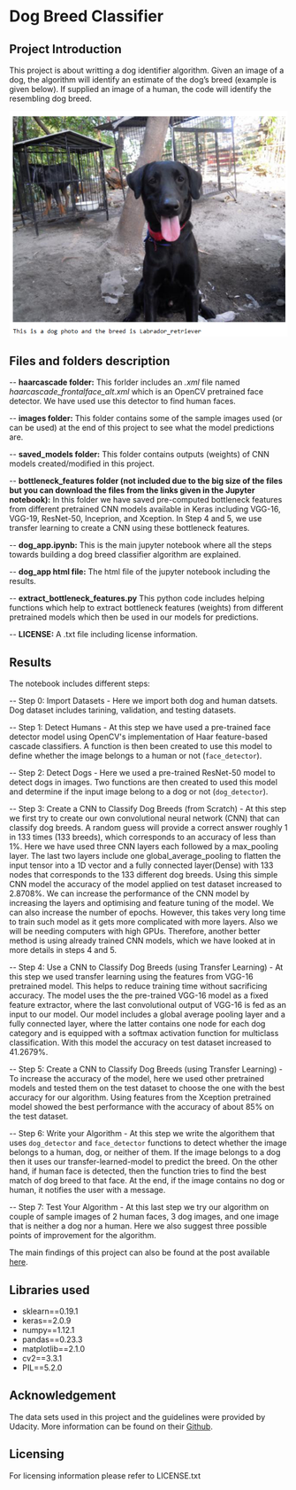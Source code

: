 [//]: # (Image References)

[image1]: ./images/sample_dog_output2.png "Sample Output"


# Dog Breed Classifier

## Project Introduction

This project is about writting a dog identifier algorithm. Given an image of a dog, the algorithm will identify an estimate of the dog’s breed (example is given below). If supplied an image of a human, the code will identify the resembling dog breed.  

![Sample Output][image1]


## Files and folders description

-- **haarcascade folder:** This forlder includes an _.xml_ file named _haarcascade_frontalface_alt.xml_ which is an OpenCV pretrained face detector. We have used use this detector to find human faces.

-- **images folder:** This folder contains some of the sample images used (or can be used) at the end of this project to see what the model predictions are.  

-- **saved_models folder:** This folder contains outputs (weights) of CNN models created/modified in this project.

-- **bottleneck_features folder (not included due to the big size of the files but you can download the files from the links given in the Jupyter notebook):** In this folder we have saved pre-computed bottleneck features from different pretrained CNN models available in Keras including VGG-16, VGG-19, ResNet-50, Inceprion, and Xception. In Step 4 and 5, we use transfer learning to create a CNN using these bottleneck features. 

-- **dog_app.ipynb:** This is the main jupyter notebook where all the steps towards building a dog breed classifier algorithm are explained. 

-- **dog_app html file:** The html file of the jupyter notebook including the results.
 
-- **extract_bottleneck_features.py** This python code includes helping functions which help to extract bottleneck features (weights) from different pretrained models which then be used in our models for predictions. 

-- **LICENSE:** A .txt file including license information.

## Results

The notebook includes different steps:

-- Step 0: Import Datasets
	- Here we import both dog and human datsets. Dog dataset includes tarining, validation, and testing datasets. 

-- Step 1: Detect Humans
	- At this step we have used a pre-trained face detector model using OpenCV's implementation of Haar feature-based cascade classifiers. A function is then been created to use this model to define whether the image belongs to a human or not (`face_detector`).

-- Step 2: Detect Dogs
	- Here we used a pre-trained ResNet-50 model to detect dogs in images. Two functions are then created to used this model and determine if the input image belong to a dog or not (`dog_detector`). 

-- Step 3: Create a CNN to Classify Dog Breeds (from Scratch)
	- At this step we first try to create our own convolutional neural network (CNN) that can classify dog breeds. A random guess will provide a correct answer roughly 1 in 133 times (133 breeds), which corresponds to an accuracy of less than 1%. Here we have used three CNN layers each followed by a max_pooling layer. The last two layers include one global_average_pooling to flatten the input tensor into a 1D vector and a fully connected layer(Dense) with 133 nodes that corresponds to the 133 different dog breeds. Using this simple CNN model the accuracy of the model applied on test dataset increased to 2.8708%. We can increase the performance of the CNN model by increasing the layers and optimising and feature tuning of the model. We can also increase the number of epochs. However, this takes very long time to train such model as it gets more complicated with more layers. Also we will be needing computers with high GPUs. Therefore, another better method is using already trained CNN models, which we have looked at in more details in steps 4 and 5.

-- Step 4: Use a CNN to Classify Dog Breeds (using Transfer Learning)
	- At this step we used transfer learning using the features from VGG-16 pretrained model. This helps to reduce training time without sacrificing accuracy. The model uses the the pre-trained VGG-16 model as a fixed feature extractor, where the last convolutional output of VGG-16 is fed as an input to our model. Our model includes a global average pooling layer and a fully connected layer, where the latter contains one node for each dog category and is equipped with a softmax activation function for multiclass classification. With this model the accuracy on test dataset increased to 41.2679%.

-- Step 5: Create a CNN to Classify Dog Breeds (using Transfer Learning)
	- To increase the accuracy of the model, here we used other pretrained models and tested them on the test dataset to choose the one with the best accuracy for our algorithm. Using features from the Xception pretrained model showed the best performance with the accuracy of about 85% on the test dataset. 

-- Step 6: Write your Algorithm
	- At this step we write the algorithem that uses `dog_detector` and `face_detector` functions to detect whether the image belongs to a human, dog, or neither of them. If the image belongs to a dog then it uses our transfer-learned-model to predict the breed. On the other hand, if human face is detected, then the function tries to find the best match of dog breed to that face. At the end, if the image contains no dog or human, it notifies the user with a message.  

-- Step 7: Test Your Algorithm
	- At this last step we try our algorithm on couple of sample images of 2 human faces, 3 dog images, and one image that is neither a dog nor a human. Here we also suggest three possible points of improvement for the algorithm.


The main findings of this project can also be found at the post available [here](https://medium.com/@rojan.saghian/lets-find-your-dog-breed-3b0eb5edbb3a).

## Libraries used

- sklearn==0.19.1
- keras==2.0.9
- numpy==1.12.1
- pandas==0.23.3
- matplotlib==2.1.0
- cv2==3.3.1
- PIL==5.2.0

## Acknowledgement

The data sets used in this project and the guidelines were provided by Udacity. More information can be found on their [Github](https://github.com/besson/ds-capstone-project/tree/master/dog-project). 

## Licensing

For licensing information please refer to LICENSE.txt


